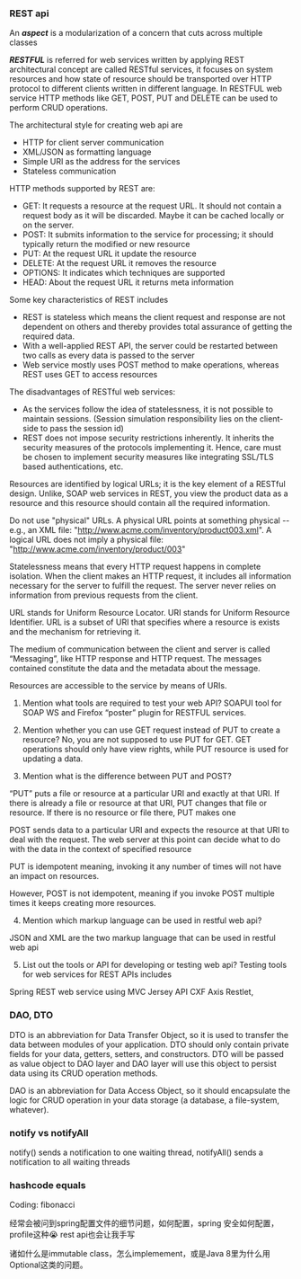 ### REST api
An ***aspect*** is a modularization of a concern that cuts across multiple classes

***RESTFUL*** is referred for web services written by applying REST architectural concept are called RESTful services, it focuses on system resources and how state of resource should be transported over HTTP protocol to different clients written in different language. In RESTFUL web service HTTP methods like GET, POST, PUT and DELETE can be used to perform CRUD operations.

The architectural style for creating web api are
- HTTP for client server communication
- XML/JSON as formatting language
- Simple URI as the address for the services
- Stateless communication

HTTP methods supported by REST are:
- GET: It requests a resource at the request URL. It should not contain a request body as it will be discarded. Maybe it can be cached locally or on the server.
- POST: It submits information to the service for processing; it should typically return the modified or new resource
- PUT: At the request URL it update the resource
- DELETE: At the request URL it removes the resource
- OPTIONS: It indicates which techniques are supported
- HEAD: About the request URL it returns meta information

Some key characteristics of REST includes
- REST is stateless which means the client request and response are not dependent on others and thereby provides total assurance of getting the required data.
- With a well-applied REST API, the server could be restarted between two calls as every data is passed to the server
- Web service mostly uses POST method to make operations, whereas REST uses GET to access resources


The disadvantages of RESTful web services:
- As the services follow the idea of statelessness, it is not possible to maintain sessions. (Session simulation responsibility lies on the client-side to pass the session id)
- REST does not impose security restrictions inherently. It inherits the security measures of the protocols implementing it. Hence, care must be chosen to implement security measures like integrating SSL/TLS based authentications, etc.


Resources are identified by logical URLs; it is the key element of a RESTful design. Unlike, SOAP web services in REST, you view the product data as a resource and this resource should contain all the required information.

Do not use "physical" URLs. A physical URL points at something physical -- e.g., an XML file: "http://www.acme.com/inventory/product003.xml". A logical URL does not imply a physical file: "http://www.acme.com/inventory/product/003"

Statelessness means that every HTTP request happens in complete isolation. When the client makes an HTTP request, it includes all information necessary for the server to fulfill the request. The server never relies on information from previous requests from the client.

URL stands for Uniform Resource Locator. URI stands for Uniform Resource Identifier. URL is a subset of URI that specifies where a resource is exists and the mechanism for retrieving it.

The medium of communication between the client and server is called “Messaging”, like HTTP response and HTTP request. The messages contained constitute the data and the metadata about the message.

Resources are accessible to the service by means of URIs.






1) Mention what tools are required to test your web API?
SOAPUI tool for SOAP WS and Firefox “poster” plugin for RESTFUL services.

2) Mention whether you can use GET request instead of PUT to create a resource?
No, you are not supposed to use PUT for GET. GET operations should only have view rights, while PUT resource is used for updating a data.

3) Mention what is the difference between PUT and POST?

“PUT” puts a file or resource at a particular URI and exactly at that URI. If there is already a file or resource at that URI, PUT changes that file or resource. If there is no resource or file there, PUT makes one

POST sends data to a particular URI and expects the resource at that URI to deal with the request. The web server at this point can decide what to do with the data in the context of specified resource

PUT is idempotent meaning, invoking it any number of times will not have an impact on resources.

However, POST is not idempotent, meaning if you invoke POST multiple times it keeps creating more resources.



4) Mention which markup language can be used in restful web api?

JSON and XML are the two markup language that can be used in restful web api

5) List out the tools or API for developing or testing web api? Testing tools for web services for REST APIs includes

Spring REST web service using MVC
Jersey API
CXF
Axis
Restlet,



### DAO, DTO
DTO is an abbreviation for Data Transfer Object, so it is used to transfer the data between modules of your application. DTO should only contain private fields for your data, getters, setters, and constructors. DTO will be passed as value object to DAO layer and DAO layer will use this object to persist data using its CRUD operation methods.

DAO is an abbreviation for Data Access Object, so it should encapsulate the logic for CRUD operation in your data storage (a database, a file-system, whatever).



### notify vs notifyAll
notify() sends a notification to one waiting thread, notifyAll() sends a notification to all waiting threads

### hashcode equals



Coding: fibonacci








经常会被问到spring配置文件的细节问题，如何配置，spring 安全如何配置，profile这种😭
rest api也会让我手写

诸如什么是immutable class，怎么implemement，或是Java 8里为什么用Optional这类的问题。
